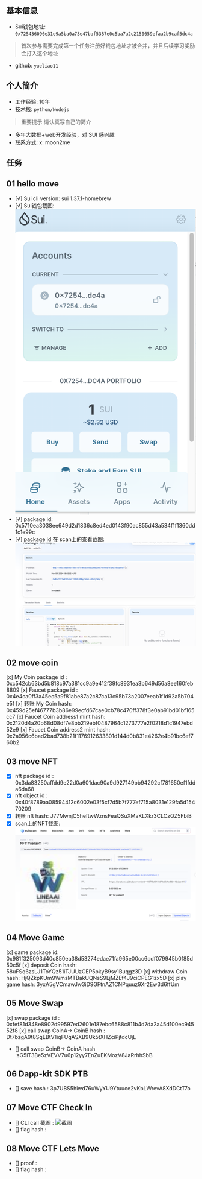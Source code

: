 ## 基本信息
- Sui钱包地址: `0x725436096e31e9a5ba0a73e47baf5387e0c5ba7a2c2150659efaa2b9caf5dc4a`
> 首次参与需要完成第一个任务注册好钱包地址才被合并，并且后续学习奖励会打入这个地址
- github: `yueliao11`

## 个人简介
- 工作经验: 10年
- 技术栈: `python/Nodejs`
> 重要提示 请认真写自己的简介
- 多年大数据+web开发经验，对 SUI 感兴趣
- 联系方式: x: moon2me 

## 任务

##   01 hello move  
- [√] Sui cli version: sui 1.37.1-homebrew
- [√] Sui钱包截图: ![Sui钱包截图](./images/sui_wallet.png)
- [√] package id: 0x5710ea3038ee649d2d1836c8ed4ed0143f90ac855d43a534f1f1360dd1c1e99c
- [√] package id 在 scan上的查看截图:![Scan截图](./images/hello_package.png)

##   02 move coin
[x] My Coin package id : 0xc542cb63bd5b818c97a381cc9a9e412f39fc8931ea3b649d56a8ee160feb8809
[x] Faucet package id : 0x4e4ca0ff3a45ec5a9f81abe87a2c87ca13c95b73a2007eeab1f1d92a5b704e5f
[x] 转账 My Coin hash: 0x459d25ef46777b3b86e99ecfd67cae0cb78c470ff378f3e0ab91bd01bf165cc7
[x] Faucet Coin address1 mint hash: 0x2120d4a20b68d08df7e8bb219ebf0487964c1273777e2f0218d1c1947ebd52e9
[x] Faucet Coin address2 mint hash: 0x2a956c6bad2bad738b21f1176912633801d144d0b831e4262e4b91bc6ef760b2


##   03 move NFT
- [x] nft package id : 0x3da83250affdd9e22d0a601dac90a9d927149bb94292cf781650ef1fdda6da68
- [x] nft object id : 0x40f8789aa08594412c6002e03f5cf7d5b7f777ef715a8031e129fa5d15470209
-[x] 转账 nft hash: J77MwnjC5heftwWznsFeaQSuXMaKLXkr3CLCzQZ5FbiB
-[x] scan上的NFT截图:![Scan截图](./images/jietu.png)

##   04 Move Game
[x] game package id: 0x981f325093d40c850ea38d53274edae71fa965e00cc6cdf079945b0f85d50c5f
[x] deposit Coin hash: 58uFSq6zsLJ1ToYQz51iTJUUzCEP5pkyB9sy1Buqgz3D
[x] withdraw Coin hash: HjQZkpKUm9WmsMTBakUQNsS9LjMZEf4J9ciCPEG1zx5D
[x] play game hash: 3yxA5gVCmawJw3iD9GFtnAZ1CNPquuz9Xr2Ew3d6ffUm


##   05 Move Swap
[x] swap package id : 0xfef81d348e8902d99597ed2601e187ebc6588c811b4d7da2a45d100ec94552f8
[x] call swap CoinA-> CoinB hash : Dt7bzgA9t8SqEBtV1iqFUgASXB9Uk5tXHZciPjtdcUjL
- [] call swap CoinB-> CoinA  hash :sG5iT3Be5zVEVV7u6p12yy7EnZuEKMozV8JaRrhhSbB

##   06 Dapp-kit SDK PTB
- [] save hash : 3p7UBS5hiwd76uWyYU9Ytuuce2vKbLWrevA8XdDCtT7o

##   07 Move CTF Check In
- [] CLI call 截图 : ![截图](./images/你的图片地址)
- [] flag hash :

##   08 Move CTF Lets Move
- [] proof : 
- [] flag hash :
